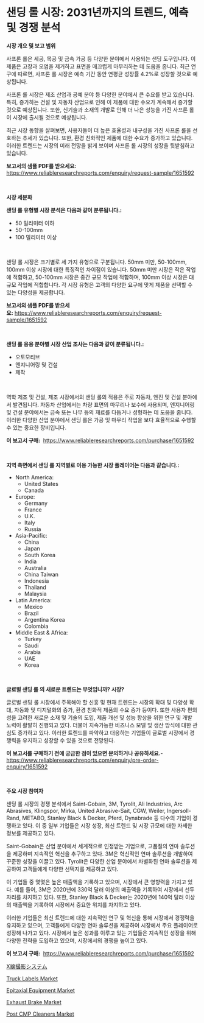 <p><h1>샌딩 롤 시장: 2031년까지의 트렌드, 예측 및 경쟁 분석</h1></p><p><strong>시장 개요 및 보고 범위</strong></p>
<p><p>사프론 롤은 세공, 목공 및 금속 가공 등 다양한 분야에서 사용되는 샌딩 도구입니다. 이 제품은 고장과 오염을 제거하고 표면을 매끄럽게 마무리하는 데 도움을 줍니다. 최근 연구에 따르면, 사프론 롤 시장은 예측 기간 동안 연평균 성장률 4.2%로 성장할 것으로 예상됩니다.</p><p>사프론 롤 시장은 제조 산업과 공예 분야 등 다양한 분야에서 큰 수요를 받고 있습니다. 특히, 증가하는 건설 및 자동차 산업으로 인해 이 제품에 대한 수요가 계속해서 증가할 것으로 예상됩니다. 또한, 신기술과 소재의 개발로 인해 더 나은 성능을 가진 사프론 롤이 시장에 출시될 것으로 예상됩니다.</p><p>최근 시장 동향을 살펴보면, 사용자들이 더 높은 효율성과 내구성을 가진 사프론 롤을 선호하는 추세가 있습니다. 또한, 환경 친화적인 제품에 대한 수요가 증가하고 있습니다. 이러한 트렌드는 시장의 미래 전망을 밝게 보이며 사프론 롤 시장의 성장을 뒷받침하고 있습니다.</p></p>
<p><strong>보고서의 샘플 PDF를 받으세요:</strong> <a href="https://www.reliableresearchreports.com/enquiry/request-sample/1651592">https://www.reliableresearchreports.com/enquiry/request-sample/1651592</a></p>
<p>&nbsp;</p>
<p><strong>시장 세분화</strong></p>
<p><strong>샌딩 롤 유형별 시장 분석은 다음과 같이 분류됩니다.:</strong></p>
<p><ul><li>50 밀리미터 이하</li><li>50-100mm</li><li>100 밀리미터 이상</li></ul></p>
<p>&nbsp;</p>
<p><p>샌딩 롤 시장은 크기별로 세 가지 유형으로 구분됩니다. 50mm 미만, 50-100mm, 100mm 이상 시장에 대한 특징적인 차이점이 있습니다. 50mm 미만 시장은 작은 작업에 적합하고, 50-100mm 시장은 중간 규모 작업에 적합하며, 100mm 이상 시장은 대규모 작업에 적합합니다. 각 시장 유형은 고객의 다양한 요구에 맞게 제품을 선택할 수 있는 다양성을 제공합니다.</p></p>
<p><strong>보고서의 샘플 PDF를 받으세요:</strong>&nbsp;<a href="https://www.reliableresearchreports.com/enquiry/request-sample/1651592">https://www.reliableresearchreports.com/enquiry/request-sample/1651592</a></p>
<p>&nbsp;</p>
<p><strong> 샌딩 롤 응용 분야별 시장 산업 조사는 다음과 같이 분류됩니다.:</strong></p>
<p><ul><li>오토모티브</li><li>엔지니어링 및 건설</li><li>제작</li></ul></p>
<p>&nbsp;</p>
<p><p>역학 제조 및 건설, 제조 시장에서의 샌딩 롤의 적용은 주로 자동차, 엔진 및 건설 분야에서 발견됩니다. 자동차 산업에서는 차량 표면의 마무리나 보수에 사용되며, 엔지니어링 및 건설 분야에서는 금속 또는 나무 등의 재료를 다듬거나 성형하는 데 도움을 줍니다. 이러한 다양한 산업 분야에서 샌딩 롤은 가공 및 마무리 작업을 보다 효율적으로 수행할 수 있는 중요한 장비입니다.</p></p>
<p><strong>이 보고서 구매:</strong>&nbsp; <a href="https://www.reliableresearchreports.com/purchase/1651592">https://www.reliableresearchreports.com/purchase/1651592</a></p>
<p>&nbsp;</p>
<p><strong>지역 측면에서 샌딩 롤 지역별로 이용 가능한 시장 플레이어는 다음과 같습니다.:</strong></p>
<p><ul>
    <li>
        North America:
        <ul>
            <li>United States</li>
            <li>Canada</li>
        </ul>
    </li>
    <li>
        Europe:
        <ul>
            <li>Germany</li>
            <li>France</li>
            <li>U.K.</li>
            <li>Italy</li>
            <li>Russia</li>
        </ul>
    </li>
    <li>
        Asia-Pacific:
        <ul>
            <li>China</li>
            <li>Japan</li>
            <li>South Korea</li>
            <li>India</li>
            <li>Australia</li>
            <li>China Taiwan</li>
            <li>Indonesia</li>
            <li>Thailand</li>
            <li>Malaysia</li>
        </ul>
    </li>
    <li>
        Latin America:
        <ul>
            <li>Mexico</li>
            <li>Brazil</li>
            <li>Argentina Korea</li>
            <li>Colombia</li>
        </ul>
    </li>
    <li>
        Middle East & Africa:
        <ul>
            <li>Turkey</li>
            <li>Saudi</li>
            <li>Arabia</li>
            <li>UAE</li>
            <li>Korea</li>
        </ul>
    </li>
    </ul></p>
<p>&nbsp;</p>
<p><strong>글로벌 샌딩 롤 의 새로운 트렌드는 무엇입니까? 시장?</strong></p>
<p><p>글로벌 샌딩 롤 시장에서 주목해야 할 신흥 및 현재 트렌드는 시장의 확대 및 다양성 확대, 자동화 및 디지털화의 증가, 환경 친화적 제품의 수요 증가 등이다. 또한 사용자 편의성을 고려한 새로운 소재 및 기술의 도입, 제품 개선 및 성능 향상을 위한 연구 및 개발 노력이 활발히 진행되고 있다. 더불어 지속가능한 비즈니스 모델 및 생산 방식에 대한 관심도 증가하고 있다. 이러한 트렌드를 파악하고 대응하는 기업들이 글로벌 시장에서 경쟁력을 유지하고 성장할 수 있을 것으로 전망된다.</p></p>
<p><strong>이 보고서를 구매하기 전에 궁금한 점이 있으면 문의하거나 공유하세요.</strong>- <a href="https://www.reliableresearchreports.com/enquiry/pre-order-enquiry/1651592">https://www.reliableresearchreports.com/enquiry/pre-order-enquiry/1651592</a></p>
<p>&nbsp;</p>
<p><strong>주요 시장 참여자</strong></p>
<p><p>샌딩 롤 시장의 경쟁 분석에서 Saint-Gobain, 3M, Tyrolit, Ali Industries, Arc Abrasives, Klingspor, Mirka, United Abrasive-Sait, CGW, Weiler, Ingersoll-Rand, METABO, Stanley Black & Decker, Pferd, Dynabrade 등 다수의 기업이 경쟁하고 있다. 이 중 일부 기업들은 시장 성장, 최신 트렌드 및 시장 규모에 대한 자세한 정보를 제공하고 있다. </p><p>Saint-Gobain은 산업 분야에서 세계적으로 인정받는 기업으로, 고품질의 연마 솔루션을 제공하며 지속적인 혁신을 추구하고 있다. 3M은 혁신적인 연마 솔루션을 개발하여 꾸준한 성장을 이끌고 있다. Tyrolit은 다양한 산업 분야에서 차별화된 연마 솔루션을 제공하여 고객들에게 다양한 선택지를 제공하고 있다.</p><p>이 기업들 중 몇몇은 높은 매출액을 기록하고 있으며, 시장에서 큰 영향력을 가지고 있다. 예를 들어, 3M은 2020년에 330억 달러 이상의 매출액을 기록하여 시장에서 선두 자리를 차지하고 있다. 또한, Stanley Black & Decker는 2020년에 140억 달러 이상의 매출액을 기록하여 시장에서 중요한 위치를 차지하고 있다.</p><p>이러한 기업들은 최신 트렌드에 대한 지속적인 연구 및 혁신을 통해 시장에서 경쟁력을 유지하고 있으며, 고객들에게 다양한 연마 솔루션을 제공하여 시장에서 주요 플레이어로 성장해 나가고 있다. 시장에서 높은 성과를 이루고 있는 기업들은 지속적인 성장을 위해 다양한 전략을 도입하고 있으며, 시장에서의 경쟁을 높이고 있다.</p></p>
<p><strong>이 보고서 구매:</strong>&nbsp;&nbsp;<a href="https://www.reliableresearchreports.com/purchase/1651592">https://www.reliableresearchreports.com/purchase/1651592</a></p>
<p><p><a href="https://github.com/bevdtkn4419963/Market-Research-Report-List-1/blob/main/960225911430.md">X線撮影システム</a></p><p><a href="https://issuu.com/reportprime-2/docs/truck-labels-market-size-2030.pptx">Truck Labels Market</a></p><p><a href="https://github.com/prosalinda88/Market-Research-Report-List-3/blob/main/epitaxial-equipment-market.md">Epitaxial Equipment Market</a></p><p><a href="https://issuu.com/reportprime-2/docs/exhaust-brake-market-size-2030.pptx">Exhaust Brake Market</a></p><p><a href="https://github.com/globismark/Market-Research-Report-List-2/blob/main/post-cmp-cleaners-market.md">Post CMP Cleaners Market</a></p></p>
